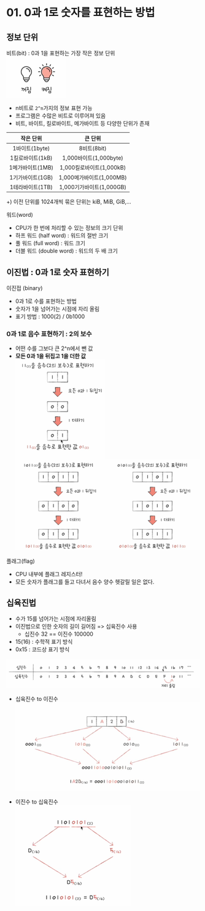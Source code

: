 # 01. 0과 1로 숫자를 표현하는 방법
## 정보 단위
비트(bit) : 0과 1을 표현하는 가장 작은 정보 단위  
![img.png](imgs/img.png)

- n비트로 `2^n`가지의 정보 표현 가능
- 프로그램은 수많은 비트로 이루어져 있음
- 비트, 바이트, 킬로바이트, 메가바이트 등 다양한 단위가 존재

|    작은 단위    |      큰 단위       |
|:-----------:|:---------------:|
| 1바이트(1byte) |    8비트(8bit)    |
| 1킬로바이트(1kB) |   1,000바이트(1,000byte)   |
| 1메가바이트(1MB) |   1,000킬로바이트(1,000kB)   |
| 1기가바이트(1GB) |   1,000메가바이트(1,000MB)   |
| 1테라바이트(1TB) | 1,000기가바이트(1,000GB) |

+) 이전 단위를 1024개씩 묶은 단위는 kiB, MiB, GiB,...

워드(word)  
- CPU가 한 번에 처리할 수 있는 정보의 크기 단위
- 하프 워드 (half word) : 워드의 절반 크기
- 풀 워드 (full word) : 워드 크기
- 더블 워드 (double word) : 워드의 두 배 크기

## 이진법 : 0과 1로 숫자 표현하기
이진접 (binary)  
- 0과 1로 수를 표현하는 방법
- 숫자가 1을 넘어가는 시점에 자리 올림
- 표기 방법 : 1000(2) / 0b1000

### 0과 1로 음수 표현하기 : 2의 보수
- 어떤 수를 그보다 큰 2^n에서 뺀 값
- **모든 0과 1을 뒤집고 1을 더한 값**  
![img_1.png](imgs/img_1.png)
![img_2.png](imgs/img_2.png)


플래그(flag)  
- CPU 내부에 플래그 레지스터!
- 모든 숫자가 플래그를 들고 다녀서 음수 양수 헷갈릴 일은 없다.

## 십육진법
- 수가 15를 넘어가는 시점에 자리올림
- 이진법으로 인한 숫자의 길이 길어짐 => 십육진수 사용
  - 십진수 32 == 이진수 100000
- 15(16) : 수학적 표기 방식
- 0x15 : 코드상 표기 방식

![img_3.png](imgs/img_3.png)


- 십육진수 to 이진수  
![img_4.png](imgs/img_4.png)

- 이진수 to 십육진수  
![img_5.png](imgs/img_5.png)
